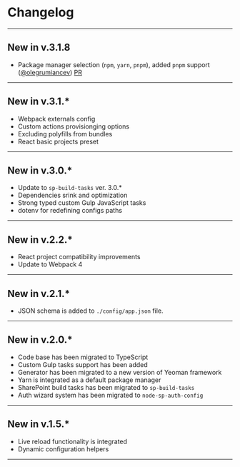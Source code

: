 # Changelog

---

## New in v.3.1.8

- Package manager selection (`npm`, `yarn`, `pnpm`), added `pnpm` support ([@olegrumiancev](https://github.com/olegrumiancev)) [PR](https://github.com/koltyakov/generator-sppp/pull/19)

---

## New in v.3.1.*

- Webpack externals config
- Custom actions provisionging options
- Excluding polyfills from bundles
- React basic projects preset

---

## New in v.3.0.*

- Update to `sp-build-tasks` ver. 3.0.*
- Dependencies srink and optimization
- Strong typed custom Gulp JavaScript tasks
- dotenv for redefining configs paths

---

## New in v.2.2.*

- React project compatibility improvements
- Update to Webpack 4

---

## New in v.2.1.*

- JSON schema is added to `./config/app.json` file.

---

## New in v.2.0.*

- Code base has been migrated to TypeScript
- Custom Gulp tasks support has been added
- Generator has been migrated to a new version of Yeoman framework
- Yarn is integrated as a default package manager
- SharePoint build tasks has been migrated to `sp-build-tasks`
- Auth wizard system has been migrated to `node-sp-auth-config`

---

## New in v.1.5.*

- Live reload functionality is integrated
- Dynamic configuration helpers

---